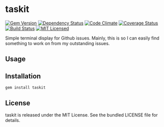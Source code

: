 taskit
=========

[![Gem Version](https://img.shields.io/gem/v/taskit.svg)](https://rubygems.org/gems/taskit)
[![Dependency Status](https://img.shields.io/gemnasium/akerl/taskit.svg)](https://gemnasium.com/akerl/taskit)
[![Code Climate](https://img.shields.io/codeclimate/github/akerl/taskit.svg)](https://codeclimate.com/github/akerl/taskit)
[![Coverage Status](https://img.shields.io/coveralls/akerl/taskit.svg)](https://coveralls.io/r/akerl/taskit)
[![Build Status](https://img.shields.io/travis/akerl/taskit.svg)](https://travis-ci.org/akerl/taskit)
[![MIT Licensed](https://img.shields.io/badge/license-MIT-green.svg)](https://tldrlegal.com/license/mit-license)

Simple terminal display for Github issues. Mainly, this is so I can easily find something to work on from my outstanding issues.

## Usage

## Installation

    gem install taskit

## License

taskit is released under the MIT License. See the bundled LICENSE file for details.

